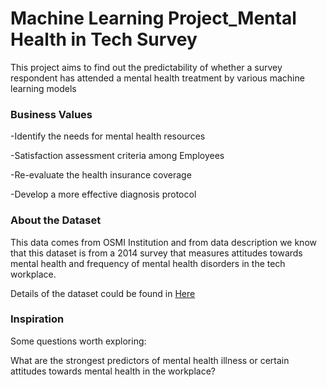 # Machine Learning Project_Mental Health in Tech Survey

This project aims to find out the predictability of whether a survey respondent has attended a mental health treatment by various machine learning models 

### Business Values

-Identify the needs for mental health resources

-Satisfaction assessment criteria among Employees 

-Re-evaluate the health insurance coverage

-Develop a more effective diagnosis protocol



### About the Dataset

This data comes from OSMI Institution and from data description we know that this dataset is from a 2014 survey that measures attitudes towards mental health and frequency of mental health disorders in the tech workplace.

Details of the dataset could be found in <a href="https://www.kaggle.com/osmi/mental-health-in-tech-survey">Here</a>

### Inspiration
Some questions worth exploring:

What are the strongest predictors of mental health illness or certain attitudes towards mental health in the workplace?
